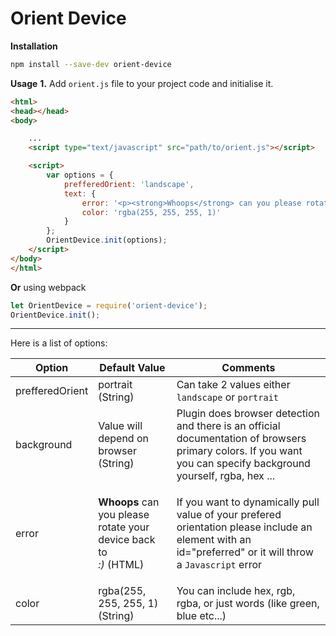 # Orient Device

**Installation**
```bash
npm install --save-dev orient-device
```
**Usage**
**1.**
Add `orient.js` file to your project code and initialise it.
```html
<html>
<head></head>
<body>

    ...
    <script type="text/javascript" src="path/to/orient.js"></script>

    <script>
        var options = {
            prefferedOrient: 'landscape',
            text: {
                error: '<p><strong>Whoops</strong> can you please rotate your device <br><em>:)</em></p>',
                color: 'rgba(255, 255, 255, 1)'
            }
        };
        OrientDevice.init(options);
    </script>
</body>
</html>
```

**Or**
using webpack 
```javascript
let OrientDevice = require('orient-device');
OrientDevice.init();
```

---

Here is a list of options:
<table>
    <thead>
        <tr>
            <th>Option</th>
            <th>Default Value</th>
            <th>Comments</th>
        </tr>
    </thead>
    <tbody>
        <tr>
            <td>prefferedOrient</td>
            <td>portrait (String)</td>
            <td>Can take 2 values either <code>landscape</code> or <code>portrait</code></td>
        </tr>
        <tr>
            <td>background</td>
            <td>Value will depend on browser (String)</td>
            <td>Plugin does browser detection and there is an official documentation of browsers primary colors. If you want you can specify background yourself, rgba, hex ...</td>
        </tr>
        <tr>
            <td>error</td>
            <td><p><strong>Whoops</strong> can you please rotate your device back to <span id="preferred"></span><br><em>:)</em> (HTML)</p></td>
            <td>If you want to dynamically pull value of your prefered orientation please include an element with an id="preferred" or it will throw a <code>Javascript</code> error</strong></td>
        </tr>
        <tr>
            <td>color</td>
            <td>rgba(255, 255, 255, 1) (String)</td>
            <td>You can include hex, rgb, rgba, or just words (like green, blue etc...)</td>
        </tr>
    </tbody>
</table>